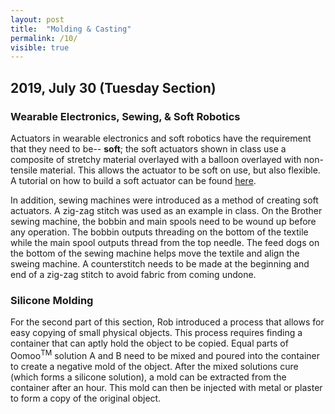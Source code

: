 ```yaml
---
layout: post
title:  "Molding & Casting"
permalink: /10/
visible: true
---
```


## 2019, July 30 (Tuesday Section)

### Wearable Electronics, Sewing, & Soft Robotics
Actuators in wearable electronics and soft robotics have the requirement that they need to be-- **soft**; the soft actuators shown in class use a composite of stretchy material overlayed with a balloon overlayed with non-tensile material. This allows the actuator to be soft on use, but also flexible. A tutorial on how to build a soft actuator can be found [here](https://softroboticstoolkit.com/textile-actuators).

In addition, sewing machines were introduced as a method of creating soft actuators. A zig-zag stitch was used as an example in class. On the Brother sewing machine, the bobbin and main spools need to be wound up before any operation. The bobbin outputs threading on the bottom of the textile while the main spool outputs thread from the top needle. The feed dogs on the bottom of the sewing machine helps move the textile and align the sweing machine. A counterstitch needs to be made at the beginning and end of a zig-zag stitch to avoid fabric from coming undone.

### Silicone Molding
For the second part of this section, Rob introduced a process that allows for easy copying of small physical objects. This process requires finding a container that can aptly hold the object to be copied. Equal parts of Oomoo<sup>TM</sup> solution A and B need to be mixed and poured into the container to create a negative mold of the object. After the mixed solutions cure (which forms a silicone solution), a mold can be extracted from the container after an hour. This mold can then be injected with metal or plaster to form a copy of the original object.